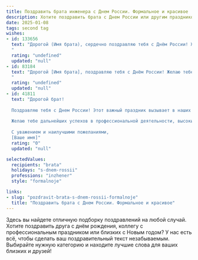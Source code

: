 ```yaml
---
title: Поздравить брата инженера с Днем России. Формальное и красивое
description: Хотите поздравить брата с Днем России или другим праздником? Наш ИИ создаст незабываемое поздравление, а вы обязательно выделитесь среди других.  
date: 2025-01-08
tags: second tag
wishes:
- id: 133656
  text: "Дорогой (Имя брата), сердечно поздравляю тебя с Днём России! Желаю тебе крепкого здоровья, благополучия и новых профессиональных успехов в твоей важной и нужной стране инженерной деятельности. Пусть твой труд приносит пользу России и приносит тебе заслуженное признание!  С праздником!
  "
  rating: "undefined"
  updated: "null"
- id: 83184
  text: "Дорогой [Имя брата], поздравляю тебя с Днём России! Желаю тебе крепкого здоровья, профессиональных успехов в твоей важной и нужной профессии инженера, благополучия и всего самого светлого в жизни. Пусть твоя работа приносит тебе удовлетворение и гордость за вклад в развитие нашей страны! С праздником!
  "
  rating: "undefined"
  updated: "null"
- id: 41811
  text: "Дорогой брат!
  
  Поздравляю тебя с Днем России! Этот важный праздник вызывает в наших сердцах гордость за нашу страну, её достижения и традиции. Как инженер, ты вносишь неоценимый вклад в развитие нашего общества, создавая новые технологии и улучшая жизнь людей. Твоя преданность делу и стремление к совершенству вдохновляют окружающих.
  
  Желаю тебе дальнейших успехов в профессиональной деятельности, высоких достижений и реализации самых смелых идей. Пусть каждый день приносит радость, а твое творчество и труд приносят пользу России и её народу.
  
  С уважением и наилучшими пожеланиями,
  [Ваше имя]"
  rating: "0"
  updated: "null"

selectedValues:
  recipients: "brata"
  holidays: "s-dnem-rossii"
  professions: "inzhener"
  style: "formalnoje"

links:
- slug: "pozdravit-brata-s-dnem-rossii-formalnoje"
  title: "Поздравить брата с Днем России. Формальное и красивое"
---
```


Здесь вы найдете отличную подборку поздравлений на любой случай. 
Хотите поздравить друга с днём рождения, коллегу с профессиональным праздником или близких с Новым годом? У нас есть всё, чтобы сделать ваш поздравительный текст незабываемым. Выбирайте нужную категорию и находите лучшие слова для ваших близких и друзей!
